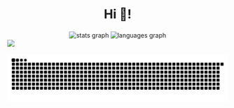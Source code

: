 <h1 align="center">Hi 👋! </h1>

###
<div>
   <div align="center">
      <img src="https://github-readme-stats.vercel.app/api?username=huaichen446&hide_title=false&hide_rank=false&show_icons=true&include_all_commits=true&count_private=true&disable_animations=false&theme=dracula&locale=en&hide_border=false" height="150" alt="stats graph" />
     <img src="https://github-readme-stats.vercel.app/api/top-langs?username=huaichen446&locale=en&hide_title=false&layout=compact&card_width=400&langs_count=5&theme=dracula&hide_border=false" height="150" alt="languages graph"  />
   </div>
   
   <img align="center" height="150" src="https://i.imgflip.com/65efzo.gif"  />
   
   
</div>

<br clear="both">
<div align="center">
  <img src="https://raw.githubusercontent.com/huaichen446/huaichen446/output/snake.svg" alt="Snake animation">
</div>

###
<!---
huaichen446/huaichen446 is a ✨ special ✨ repository because its `README.md` (this file) appears on your GitHub profile.
You can click the Preview link to take a look at your changes.
--->
